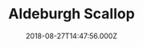 ---
date: 2018-08-27T14:47:56.000Z
title: Aldeburgh Scallop
latitude: 52.1605305529261
longitude: 1.605845788328788
category: checkin
---